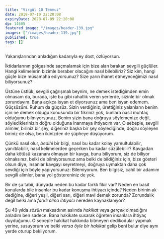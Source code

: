 ```yaml
---
title: "Virgül 10 Temmuz"
date: 2019-07-10 22:20:08
expiryDate: 2020-07-09 22:20:08
dp: 14605
featured_image: "/images/header-139.jpg"
images: ["/images/header-139.jpg"]
published: true
tags: []
---
```




Yakarışlarından anladığım kadarıyla ey dost, özlüyorsun.

İktidarlarının gölgesinde saçmalamak için bize alan bırakan sevgili güçlüler.
Hangi kelimelerin bizimle beraber olacağını nasıl bilebiliriz? Siz kim, hangi
güçle bize müsamaha ediyorsunuz? Size yarın ihanet etmeyeceğimizi nasıl
biliyorsunuz?

Üstüne üstlük, sevgili çağrışmalı beynim, ne demek istediğimden emin olmasam da,
burada, işte bu gibi rahatlık veren yerlerde, sizinle bir olmak zorundayım. Bana
açıkça isyan et diyorsunuz ama ben isyan edemem. Güçsüzüm. Ruhum da güçsüz.
Sizin verdiğiniz, ürettiğiniz yalanların benim için ne demek olduğu konusunda
bir fikriniz yok, bunlara nasıl muhtaç olduğumu bilmiyorsunuz. Benim sizin bana
doğruyu söylemenize değil, söylediklerinizin doğru olduğuna inanmaya ihtiyacım
var. O sebeple, sevgili alimler, biriniz bir şey, diğeriniz başka bir şey
söylediğinde, doğru söyleyen biriniz de olsa, ben ikinizden de şüpheye
düşüyorum.

Çünkü nasıl olur, *bedihi* bir bilgi, nasıl bu kadar kolay yamultulabilir,
yanıltılabilir, nasıl kelimelerden geçerken bu kadar süzülebilir? Kavgadan daha
kötüsü kazananı olmayan bir kavga, bunu biliyorum, siz de biliyor olmalısınız,
belki de bilmiyorsunuz ama belki de bildiğiniz için, bize gösteri olsun diye,
insanlar kavgayı seyretmeyi, doğruya uymaktan daha çok sevdiği için böyle
yapıyorsunuz: Bilemiyorum. Ben bilgisiz, cahil bir adamım sevgili alimler, bana
yol göstereniniz de yok.

Bir de şu tabii, dünyada neden bu kadar farklı fikir var? Neden en basit
konularda bile insanlar bu kadar konuşma ihtiyacı içinde? Neden birinin ak
dediğine, diğeri yeşil, diğeri sarı, diğeri mavi demek zorunda? Zorundalık değil
belki ama *farklı olma ihtiyacı* nereden kaynaklanıyor?

Şu 40 yılda *sözün* maksadının aslında *hakikat* veya *gerçek* olmadığını
anladım ben sadece. Bana hakikate susarak öğreten insanlara ihtiyaç duyduğumu. O
sebeple hakikat hakkında bitmeyen dedikodular yapmak yerine, susuyorum ve belki
*varsa öyle bir hakikat* gelip beni bulur diye aynı yerde oturup bekliyorum.

